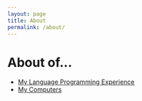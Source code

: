 ```yaml
---
layout: page
title: About
permalink: /about/
---
```

# About of...

- [My Language Programming Experience](mylanguages/)
- [My Computers](mycomputers/)
